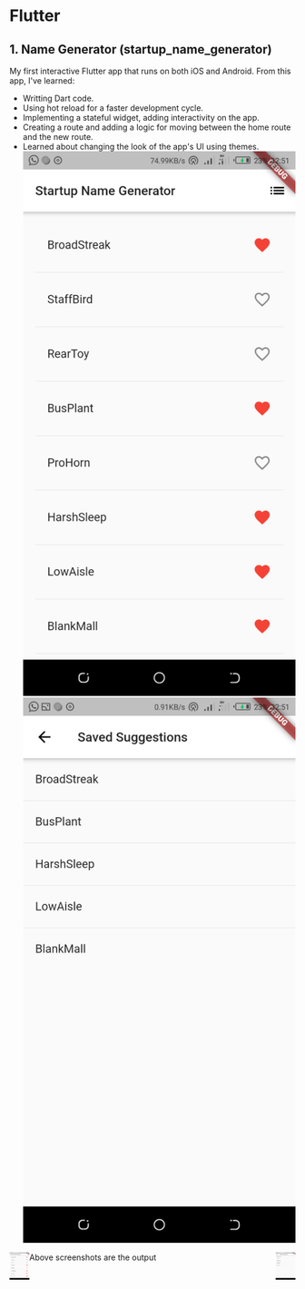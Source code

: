 # Flutter

## 1. Name Generator (startup_name_generator)
My first interactive Flutter app that runs on both iOS and Android. From this app, I've learned:
* Writting Dart code.
* Using hot reload for a faster development cycle.
* Implementing a stateful widget, adding interactivity on the app.
* Creating a route and adding a logic for moving between the home route and the new route.
* Learned about changing the look of the app's UI using themes.
![strtupApp1](img/strtup1.png) ![strtupApp2](img/strtup2.png)

<a href="url"><img src="https://github.com/RocqJones/Flutter/blob/master/img/strtup1.png" align="left" height="48" width="35" ></a>
<a href="url"><img src="https://github.com/RocqJones/Flutter/blob/master/img/strtup2.png" align="right" height="48" width="35" ></a>

Above screenshots are the output
